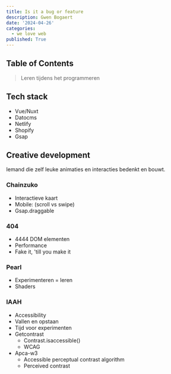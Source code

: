 ```yaml
---
title: Is it a bug or feature
description: Gwen Bogaert
date: '2024-04-26'
categories:
  - we love web
published: True
---
```


## Table of Contents

> Leren tijdens het programmeren

## Tech stack

- Vue/Nuxt
- Datocms
- Netlify
- Shopify
- Gsap

## Creative development

Iemand die zelf leuke animaties en interacties bedenkt en bouwt.

### Chainzuko

- Interactieve kaart
- Mobile: (scroll vs swipe)
- Gsap.draggable

### 404

- 4444 DOM elementen
- Performance
- Fake it, 'till you make it

### Pearl

- Experimenteren = leren
- Shaders

### IAAH

- Accessibility
- Vallen en opstaan
- Tijd voor experimenten
- Getcontrast
  - Contrast.isaccessible()
  - WCAG
- Apca-w3
  - Accessible perceptual contrast algorithm
  - Perceived contrast
